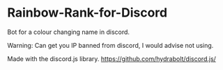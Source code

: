 # Rainbow-Rank-for-Discord
Bot for a colour changing name in discord.

Warning: Can get you IP banned from discord, I would advise not using.

Made with the discord.js library.
https://github.com/hydrabolt/discord.js/


